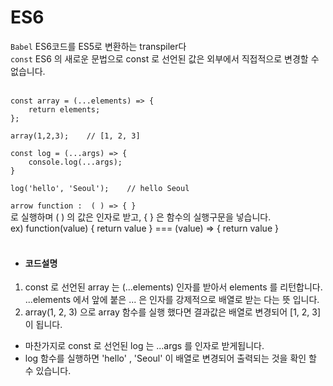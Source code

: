 # ES6

`Babel` ES6코드를 ES5로 변환하는 transpiler다<br>
`const` ES6 의 새로운 문법으로 const 로 선언된 값은 외부에서 직접적으로 변경할 수 없습니다.<br><br>



```
const array = (...elements) => { 
    return elements; 
}; 

array(1,2,3);    // [1, 2, 3] 

const log = (...args) => { 
    console.log(...args); 
} 

log('hello', 'Seoul');    // hello Seoul
```


`arrow function :  ( ) => { }` <br>
로 실행하며 ( ) 의 값은 인자로 받고, { } 은 함수의 실행구문을 넣습니다.<br>
ex)  function(value)  {  return value }    ===   (value) => { return value }<br><br>


* #### **코드설명**

1) const 로 선언된 array 는 (...elements) 인자를 받아서 elements 를 리턴합니다.<br>
...elements 에서 앞에 붙은 ... 은 인자를 강제적으로 배열로 받는 다는 뜻 입니다.<br>
2) array(1, 2, 3)  으로  array 함수를 실행 했다면  결과값은 배열로 변경되어 [1, 2, 3] 이 됩니다. <br>
- 마찬가지로 const 로 선언된 log 는 ...args 를 인자로 받게됩니다. <br>
- log 함수를 실행하면 'hello' , 'Seoul' 이 배열로 변경되어 출력되는 것을 확인 할 수 있습니다. <br><br>

